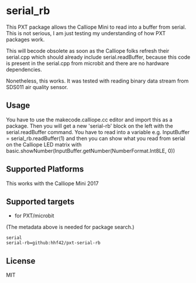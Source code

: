 # serial_rb

This PXT package allows the Calliope Mini to read into a buffer from serial. This is not serious, I am just testing my understanding of how PXT packages work. 

This will becode obsolete as soon as the Calliope folks refresh their serial.cpp which should already include serial.readBuffer, because this code is present in the serial.cpp from microbit and there are no hardware dependencies.

Nonetheless, this works. It was tested with reading binary data stream from SDS011 air quality sensor.

## Usage

You have to use the makecode.calliope.cc editor and import this as a package. Then you will get a new 'serial-rb' block on the left with the serial.readBuffer command. You have to read into a variable e.g.
    InputBuffer = serial_rb.readBuffer(1)
and then you can show what you read from serial on the Calliope LED matrix with
    basic.showNumber(InputBuffer.getNumber(NumberFormat.Int8LE, 0))

## Supported Platforms

This works with the Calliope Mini 2017

## Supported targets

* for PXT/microbit

(The metadata above is needed for package search.)

```package
serial
serial-rb=github:hhf42/pxt-serial-rb
```

## License

MIT
